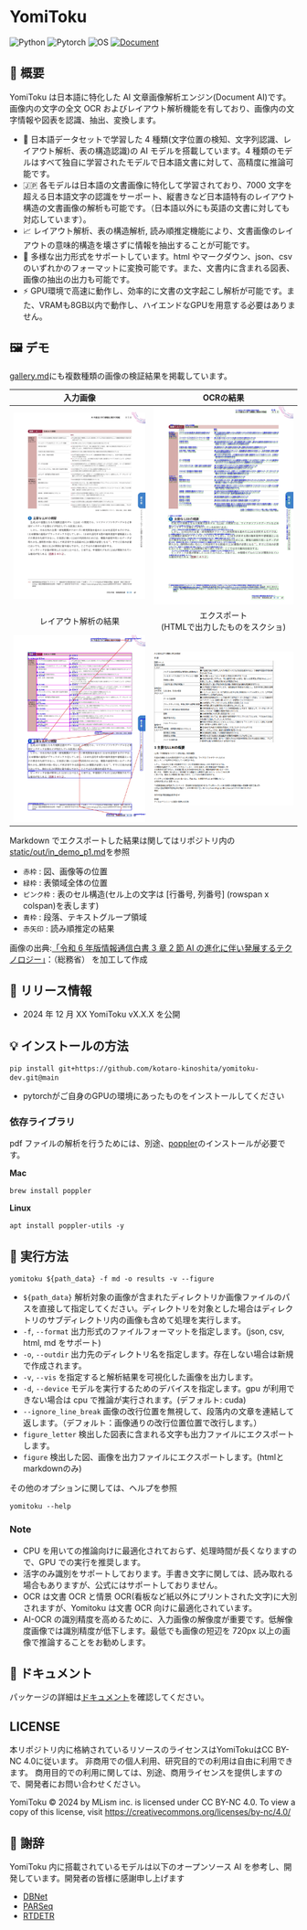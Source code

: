 # YomiToku

![Python](https://img.shields.io/badge/Python-3.9|3.10|3.11|3.12-F9DC3E.svg?logo=python&logoColor=&style=flat)
![Pytorch](https://img.shields.io/badge/Pytorch-2.1+-EE4C2C.svg?logo=Pytorch&style=fla)
![OS](https://img.shields.io/badge/OS-Linux|MacOS-1793D1.svg?&style=fla)
[![Document](https://img.shields.io/badge/docs-live-brightgreen)](https://kotaro-kinoshita.github.io/yomitoku-dev/)

## 🌟 概要

YomiToku は日本語に特化した AI 文章画像解析エンジン(Document AI)です。画像内の文字の全文 OCR およびレイアウト解析機能を有しており、画像内の文字情報や図表を認識、抽出、変換します。

- 🤖 日本語データセットで学習した 4 種類(文字位置の検知、文字列認識、レイアウト解析、表の構造認識)の AI モデルを搭載しています。4 種類のモデルはすべて独自に学習されたモデルで日本語文書に対して、高精度に推論可能です。
- 🇯🇵 各モデルは日本語の文書画像に特化して学習されており、7000 文字を超える日本語文字の認識をサーポート、縦書きなど日本語特有のレイアウト構造の文書画像の解析も可能です。（日本語以外にも英語の文書に対しても対応しています）。
- 📈 レイアウト解析、表の構造解析, 読み順推定機能により、文書画像のレイアウトの意味的構造を壊さずに情報を抽出することが可能です。
- 📄 多様な出力形式をサポートしています。html やマークダウン、json、csv のいずれかのフォーマットに変換可能です。また、文書内に含まれる図表、画像の抽出の出力も可能です。
- ⚡ GPU環境で高速に動作し、効率的に文書の文字起こし解析が可能です。また、VRAMも8GB以内で動作し、ハイエンドなGPUを用意する必要はありません。

## 🖼️ デモ

[gallery.md](gallery.md)にも複数種類の画像の検証結果を掲載しています。

|                       入力画像                       |                        OCRの結果                         |
| :--------------------------------------------------: | :------------------------------------------------: |
|     <img src="static/in/demo.jpg" width="400px">     | <img src="static/out/in_demo_p1_ocr.jpg" width="400px">  |
|                    レイアウト解析の結果                   |                    エクスポート<br>(HTMLで出力したものをスクショ)                    |
| <img src="static/out/in_demo_p1_layout.jpg" width="400px"> | <img src="static/out/demo_html.png" width="400px"> |

Markdown でエクスポートした結果は関してはリポジトリ内の[static/out/in_demo_p1.md](static/out/in_demo_p1.md)を参照

- `赤枠` : 図、画像等の位置
- `緑枠` : 表領域全体の位置
- `ピンク枠` : 表のセル構造(セル上の文字は [行番号, 列番号] (rowspan x colspan)を表します)
- `青枠` : 段落、テキストグループ領域
- `赤矢印` : 読み順推定の結果


画像の出典:[「令和 6 年版情報通信白書 3 章 2 節 AI の進化に伴い発展するテクノロジー」](https://www.soumu.go.jp/johotsusintokei/whitepaper/ja/r06/pdf/n1410000.pdf)：（総務省） を加工して作成

## 📣 リリース情報

- 2024 年 12 月 XX YomiToku vX.X.X を公開

## 💡 インストールの方法

```
pip install git+https://github.com/kotaro-kinoshita/yomitoku-dev.git@main
```

- pytorchがご自身のGPUの環境にあったものをインストールしてください

### 依存ライブラリ

pdf ファイルの解析を行うためには、別途、[poppler](https://poppler.freedesktop.org/)のインストールが必要です。

**Mac**

```
brew install poppler
```

**Linux**

```
apt install poppler-utils -y
```

## 🚀 実行方法

```
yomitoku ${path_data} -f md -o results -v --figure
```

- `${path_data}` 解析対象の画像が含まれたディレクトリか画像ファイルのパスを直接して指定してください。ディレクトリを対象とした場合はディレクトリのサブディレクトリ内の画像も含めて処理を実行します。
- `-f`, `--format` 出力形式のファイルフォーマットを指定します。(json, csv, html, md をサポート)
- `-o`, `--outdir` 出力先のディレクトリ名を指定します。存在しない場合は新規で作成されます。
- `-v`, `--vis` を指定すると解析結果を可視化した画像を出力します。
- `-d`, `--device` モデルを実行するためのデバイスを指定します。gpu が利用できない場合は cpu で推論が実行されます。(デフォルト: cuda)
- `--ignore_line_break` 画像の改行位置を無視して、段落内の文章を連結して返します。（デフォルト：画像通りの改行位置位置で改行します。）
- `figure_letter` 検出した図表に含まれる文字も出力ファイルにエクスポートします。
- `figure` 検出した図、画像を出力ファイルにエクスポートします。(htmlとmarkdownのみ)

その他のオプションに関しては、ヘルプを参照
```
yomitoku --help
```

### Note

- CPU を用いての推論向けに最適化されておらず、処理時間が長くなりますので、GPU での実行を推奨します。
- 活字のみ識別をサポートしております。手書き文字に関しては、読み取れる場合もありますが、公式にはサポートしておりません。
- OCR は文書 OCR と情景 OCR(看板など紙以外にプリントされた文字)に大別されますが、Yomitoku は文書 OCR 向けに最適化されています。
- AI-OCR の識別精度を高めるために、入力画像の解像度が重要です。低解像度画像では識別精度が低下します。最低でも画像の短辺を 720px 以上の画像で推論することをお勧めします。

## 📝 ドキュメント

パッケージの詳細は[ドキュメント](https://kotaro-kinoshita.github.io/yomitoku-dev/)を確認してください。

## LICENSE

本リポジトリ内に格納されているリソースのライセンスはYomiTokuはCC BY-NC 4.0に従います。
非商用での個人利用、研究目的での利用は自由に利用できます。
商用目的での利用に関しては、別途、商用ライセンスを提供しますので、開発者にお問い合わせください。


YomiToku © 2024 by MLism inc. is licensed under CC BY-NC 4.0. To view a copy of this license, visit https://creativecommons.org/licenses/by-nc/4.0/


## 🙏 謝辞

YomiToku 内に搭載されているモデルは以下のオープンソース AI を参考し、開発しています。開発者の皆様に感謝申し上げます

- [DBNet](https://github.com/MhLiao/DB)
- [PARSeq](https://github.com/baudm/parseq)
- [RTDETR](https://github.com/lyuwenyu/RT-DETR)
